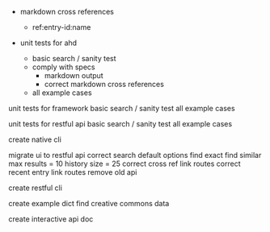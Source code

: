 + markdown cross references
    + ref:entry-id:name

+ unit tests for ahd
    + basic search / sanity test
    + comply with specs
        + markdown output
        + correct markdown cross references
    + all example cases

unit tests for framework
    basic search / sanity test
    all example cases

unit tests for restful api
    basic search / sanity test
    all example cases

create native cli

migrate ui to restful api
    correct search
    default options
        find exact
        find similar
        max results = 10
        history size = 25
    correct cross ref link routes
    correct recent entry link routes
    remove old api
    
create restful cli

create example dict
    find creative commons data

create interactive api doc
